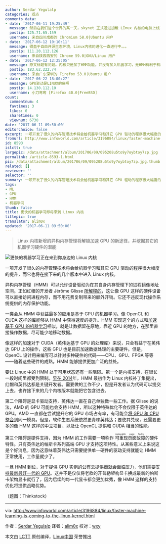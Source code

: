 ```yaml
---
author: Serdar Yegulalp
categories: 观点
comments_data:
- date: '2017-06-11 19:25:49'
  message: 然后在我们这个世界的某一天，skynet 正式通过加载 LInux 内核的电脑上线？
  postip: 125.71.65.159
  username: 来自四川成都的 Chromium 58.0|Ubuntu 用户
- date: '2017-06-12 10:10:11'
  message: 得益于自由开源生态环境，Linux内核的进化一直进行中。。。
  postip: 111.20.112.126
  username: 来自陕西西安的 Chrome 59.0|GNU/Linux 用户
- date: '2017-06-12 12:25:05'
  message: 原文标题有问题。内核只是加了HMM功能，并没有加入机器学习，是HMM有利于机器学习提高性能。
  postip: 183.62.222.74
  username: 来自广东深圳的 Firefox 53.0|Ubuntu 用户
- date: '2017-06-22 18:00:27'
  message: GPU驱动是LINUX的痛啊
  postip: 14.130.112.10
  username: 小刀弯弯 [Firefox 40.0|FreeBSD]
count:
  commentnum: 4
  favtimes: 3
  likes: 0
  sharetimes: 0
  viewnum: 6730
date: '2017-06-11 09:50:00'
editorchoice: false
excerpt: 一项开发了很久的内存管理技术将会给机器学习和其它 GPU 驱动的程序很大幅度的提升，而它也将在接下来的几个版本中进入 Linux 内核。
fromurl: http://www.infoworld.com/article/3196884/linux/faster-machine-learning-is-coming-to-the-linux-kernel.html
id: 8593
islctt: true
largepic: /data/attachment/album/201706/09/095208u5to9y7oybtoy7zp.jpg
permalink: /article-8593-1.html
pic: /data/attachment/album/201706/09/095208u5to9y7oybtoy7zp.jpg.thumb.jpg
related: []
reviewer: ''
selector: ''
summary: 一项开发了很久的内存管理技术将会给机器学习和其它 GPU 驱动的程序很大幅度的提升，而它也将在接下来的几个版本中进入 Linux 内核。
tags:
- ML
- GPU
- HMM
- 机器学习
thumb: false
title: 更快的机器学习即将来到 Linux 内核
titlepic: true
translator: alim0x
updated: '2017-06-11 09:50:00'
---
```



> 
> Linux 内核新增的异构内存管理将解锁加速 GPU 的新途径，并挖掘其它的机器学习硬件的潜能
> 
> 
> 


![更快的机器学习正在来到你身边的 Linux 内核](/data/attachment/album/201706/09/095208u5to9y7oybtoy7zp.jpg)


一项开发了很久的内存管理技术将会给机器学习和其它 GPU 驱动的程序很大幅度的提升，而它也将在接下来的几个版本中进入 Linux 内核。


异构内存管理（HMM）可以允许设备驱动为在其自身内存管理下的进程镜像地址空间。正如红帽的开发者 Jérôme Glisse [所解释的](https://lkml.org/lkml/2017/4/21/872)，这让像 GPU 这样的硬件设备可以直接访问进程内存，而不用花费复制带来的额外开销。它还不违反现代操作系统提供的内存保护功能。


一类会从 HMM 中获益最多的应用是基于 GPU 的机器学习。像 OpenCL 和 CUDA 这样的库能够从 HMM 中获得速度的提升。HMM 实现这个的方式和[加速基于 GPU 的机器学习](http://www.infoworld.com/article/3195437/machine-learning-analytics-get-a-boost-from-gpu-data-frame-project.html)相似，就是让数据留在原地，靠近 GPU 的地方，在那里直接操作数据，尽可能少地移动数据。


像这样的加速对于 CUDA（英伟达基于 GPU 的处理库）来说，只会有益于在英伟达 GPU 上的操作，这些 GPU 也是目前加速数据处理的主要硬件。但是，OpenCL 设计用来编写可以针对多种硬件的代码——CPU、GPU、FPGA 等等——随着这些硬件的成熟，HMM 能够提供更加广泛的益处。


要让 Linux 中的 HMM 处于可用状态还有一些阻碍。第一个是内核支持，在很长一段时间里都受到限制。[早在 2014](https://lwn.net/Articles/597289/)年，HMM 最初作为 Linux 内核补丁集提出，红帽和英伟达都是关键开发者。需要做的工作不少，但是开发者认为代码可以提交上去，也许接下来的几个内核版本就能把它包含进去。


第二个阻碍是显卡驱动支持，英伟达一直在自己单独做一些工作。据 Glisse 的说法，AMD 的 GPU 可能也会支持 HMM，所以这种特殊优化不会仅限于英伟达的 GPU。AMD 一直都在尝试提升它的 GPU 市场占有率，有可能会[将 GPU 和 CPU 整合](http://www.infoworld.com/article/3099204/hardware/amd-mulls-a-cpugpu-super-chip-in-a-server-reboot.html)到同一模具。但是，软件生态系统依然更青睐英伟达；要使其兑现，还需要更多的像 HMM 这样的中立项目，以及让 OpenCL 提供和 CUDA 相当的性能。


第三个阻碍是硬件支持，因为 HMM 的工作需要一项称作<ruby> 可重现页面故障 <rp>  （ </rp> <rt>  replayable page faults </rt> <rp>  ） </rp></ruby>的硬件特性。只有英伟达的帕斯卡系列高端 GPU 才支持这项特性。从某些意义上来说这是个好消息，因为这意味着英伟达只需要提供单一硬件的驱动支持就能让 HMM 正常使用，工作量就少了。


一旦 HMM 到位，对于提供 GPU 实例的公有云提供商就会面临压力，他们需要[支持最新最好一代的 GPU](http://www.infoworld.com/article/3126076/artificial-intelligence/aws-machine-learning-vms-go-faster-but-not-forward.html)。这并不是仅仅将老款的开普勒架构显卡换成最新的帕斯卡架构显卡就行了，因为后续的每一代显卡都会更加优秀，像 HMM 这样的支持优化将提供战略优势。


（题图：Thinkstock）




---


via: <http://www.infoworld.com/article/3196884/linux/faster-machine-learning-is-coming-to-the-linux-kernel.html>


作者：[Serdar Yegulalp](http://www.infoworld.com/author/Serdar-Yegulalp/) 译者：[alim0x](https://github.com/alim0x) 校对：[wxy](https://github.com/wxy)


本文由 [LCTT](https://github.com/LCTT/TranslateProject) 原创编译，[Linux中国](https://linux.cn/) 荣誉推出